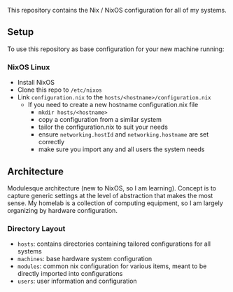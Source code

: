 This repository contains the Nix / NixOS configuration for all of my systems.

## Setup

To use this repository as base configuration for your new machine running:

### NixOS Linux

- Install NixOS
- Clone this repo to `/etc/nixos`
- Link `configuration.nix` to the `hosts/<hostname>/configuration.nix`
  - If you need to create a new hostname configuration.nix file
    - `mkdir hosts/<hostname>`
    - copy a configuration from a similar system
    - tailor the configuration.nix to suit your needs
    - ensure `networking.hostId` and `networking.hostname` are set correctly
    - make sure you import any and all users the system needs

## Architecture

Modulesque architecture (new to NixOS, so I am learning).  Concept is to capture generic settings at the level of abstraction that makes the most sense.  My homelab is a collection of computing equipment, so I am largely organizing by hardware configuration.

### Directory Layout

- `hosts`: contains directories containing tailored configurations for all systems
- `machines`: base hardware system configuration
- `modules`: common nix configuration for various items, meant to be directly imported into configurations
- `users`: user information and configuration

